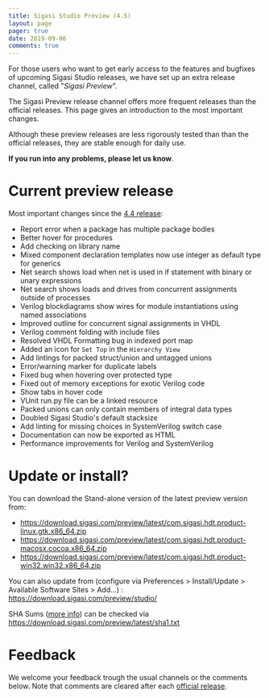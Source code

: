 ```yaml
---
title: Sigasi Studio Preview (4.5)
layout: page
pager: true
date: 2019-09-06
comments: true
---
```


For those users who want to get early access to the features and bugfixes of upcoming Sigasi Studio releases, we have set up an extra release channel, called "*Sigasi Preview*".

The Sigasi Preview release channel offers more frequent releases than the official releases. This page gives an introduction to the most important changes.

Although these preview releases are less rigorously tested than than the official releases, they are stable enough for daily use.

**If you run into any problems, please let us know**.

# Current preview release

Most important changes since the [4.4 release](/releasenotes/sigasi-4.04):

* Report error when a package has multiple package bodies
* Better hover for procedures
* Add checking on library name
* Mixed component declaration templates now use integer as default type for generics
* Net search shows load when net is used in if statement with binary or unary expressions
* Net search shows loads and drives from concurrent assignments outside of processes
* Verilog blockdiagrams show wires for module instantiations using named associations
* Improved outline for concurrent signal assignments in VHDL
* Verilog comment folding with include files
* Resolved VHDL Formatting bug in indexed port map
* Added an icon for `Set Top` in the `Hierarchy View`
* Add lintings for packed struct/union and untagged unions
* Error/warning marker for duplicate labels
* Fixed bug when hovering over protected type
* Fixed out of memory exceptions for exotic Verilog code
* Show tabs in hover code
* VUnit run.py file can be a linked resource
* Packed unions can only contain members of integral data types
* Doubled Sigasi Studio's default stacksize
* Add linting for missing choices in SystemVerilog switch case
* Documentation can now be exported as HTML
* Performance improvements for Verilog and SystemVerilog

# Update or install?

You can download the Stand-alone version of the latest preview version from:

* <https://download.sigasi.com/preview/latest/com.sigasi.hdt.product-linux.gtk.x86_64.zip>
* <https://download.sigasi.com/preview/latest/com.sigasi.hdt.product-macosx.cocoa.x86_64.zip>
* <https://download.sigasi.com/preview/latest/com.sigasi.hdt.product-win32.win32.x86_64.zip>

You can also update from (configure via Preferences > Install/Update > Available Software Sites > Add...) :
  https://download.sigasi.com/preview/studio/

SHA Sums ([more info](/faq#how-can-i-check-a-sha-sum)) can be checked via <https://download.sigasi.com/preview/latest/sha1.txt>

# Feedback

We welcome your feedback trough the usual channels or the comments below. Note that comments are cleared after each [official release](/releasenotes).

